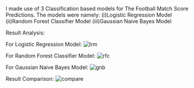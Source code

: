 I made use of 3 Classification based models for The Football Match Score Predictions.
The models were namely:
(i)Logistic Regression Model
(ii)Random Forest Classifier Model
(iii)Gaussian Naive Bayes Model

Result Analysis:

For Logistic Regression Model:
![lrm](/images/LR_Result)




For Random Forest Classifier Model:
![rfc](/images/RFR_Result)





For Gaussian Naive Bayes Model:
![gnb](/images/GNB_Result)


Result Comparison:
![compare](/images/comparison_analysis)
